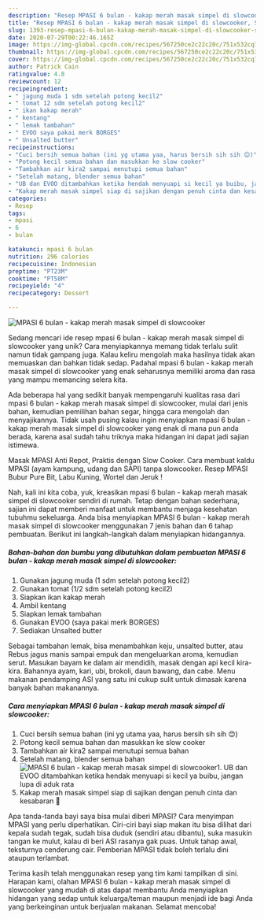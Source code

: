 ```yaml
---
description: "Resep MPASI 6 bulan - kakap merah masak simpel di slowcooker, Sempurna"
title: "Resep MPASI 6 bulan - kakap merah masak simpel di slowcooker, Sempurna"
slug: 1393-resep-mpasi-6-bulan-kakap-merah-masak-simpel-di-slowcooker-sempurna
date: 2020-07-29T00:22:46.165Z
image: https://img-global.cpcdn.com/recipes/567250ce2c22c20c/751x532cq70/mpasi-6-bulan-kakap-merah-masak-simpel-di-slowcooker-foto-resep-utama.jpg
thumbnail: https://img-global.cpcdn.com/recipes/567250ce2c22c20c/751x532cq70/mpasi-6-bulan-kakap-merah-masak-simpel-di-slowcooker-foto-resep-utama.jpg
cover: https://img-global.cpcdn.com/recipes/567250ce2c22c20c/751x532cq70/mpasi-6-bulan-kakap-merah-masak-simpel-di-slowcooker-foto-resep-utama.jpg
author: Patrick Cain
ratingvalue: 4.8
reviewcount: 12
recipeingredient:
- " jagung muda 1 sdm setelah potong kecil2"
- " tomat 12 sdm setelah potong kecil2"
- " ikan kakap merah"
- " kentang"
- " lemak tambahan"
- " EVOO saya pakai merk BORGES"
- " Unsalted butter"
recipeinstructions:
- "Cuci bersih semua bahan (ini yg utama yaa, harus bersih sih sih 😊)"
- "Potong kecil semua bahan dan masukkan ke slow cooker"
- "Tambahkan air kira2 sampai menutupi semua bahan"
- "Setelah matang, blender semua bahan"
- "UB dan EVOO ditambahkan ketika hendak menyuapi si kecil ya buibu, jangan lupa di aduk rata"
- "Kakap merah masak simpel siap di sajikan dengan penuh cinta dan kesabaran 🙂"
categories:
- Resep
tags:
- mpasi
- 6
- bulan

katakunci: mpasi 6 bulan 
nutrition: 296 calories
recipecuisine: Indonesian
preptime: "PT23M"
cooktime: "PT58M"
recipeyield: "4"
recipecategory: Dessert

---
```



![MPASI 6 bulan - kakap merah masak simpel di slowcooker](https://img-global.cpcdn.com/recipes/567250ce2c22c20c/751x532cq70/mpasi-6-bulan-kakap-merah-masak-simpel-di-slowcooker-foto-resep-utama.jpg)

Sedang mencari ide resep mpasi 6 bulan - kakap merah masak simpel di slowcooker yang unik? Cara menyiapkannya memang tidak terlalu sulit namun tidak gampang juga. Kalau keliru mengolah maka hasilnya tidak akan memuaskan dan bahkan tidak sedap. Padahal mpasi 6 bulan - kakap merah masak simpel di slowcooker yang enak seharusnya memiliki aroma dan rasa yang mampu memancing selera kita.

Ada beberapa hal yang sedikit banyak mempengaruhi kualitas rasa dari mpasi 6 bulan - kakap merah masak simpel di slowcooker, mulai dari jenis bahan, kemudian pemilihan bahan segar, hingga cara mengolah dan menyajikannya. Tidak usah pusing kalau ingin menyiapkan mpasi 6 bulan - kakap merah masak simpel di slowcooker yang enak di mana pun anda berada, karena asal sudah tahu triknya maka hidangan ini dapat jadi sajian istimewa.

Masak MPASI Anti Repot, Praktis dengan Slow Cooker. Cara membuat kaldu MPASI (ayam kampung, udang dan SAPI) tanpa slowcooker. Resep MPASI Bubur Pure Bit, Labu Kuning, Wortel dan Jeruk !


Nah, kali ini kita coba, yuk, kreasikan mpasi 6 bulan - kakap merah masak simpel di slowcooker sendiri di rumah. Tetap dengan bahan sederhana, sajian ini dapat memberi manfaat untuk membantu menjaga kesehatan tubuhmu sekeluarga. Anda bisa menyiapkan MPASI 6 bulan - kakap merah masak simpel di slowcooker menggunakan 7 jenis bahan dan 6 tahap pembuatan. Berikut ini langkah-langkah dalam menyiapkan hidangannya.

<!--inarticleads1-->

##### Bahan-bahan dan bumbu yang dibutuhkan dalam pembuatan MPASI 6 bulan - kakap merah masak simpel di slowcooker:

1. Gunakan  jagung muda (1 sdm setelah potong kecil2)
1. Gunakan  tomat (1/2 sdm setelah potong kecil2)
1. Siapkan  ikan kakap merah
1. Ambil  kentang
1. Siapkan  lemak tambahan
1. Gunakan  EVOO (saya pakai merk BORGES)
1. Sediakan  Unsalted butter


Sebagai tambahan lemak, bisa menambahkan keju, unsalted butter, atau Rebus jagus manis sampai empuk dan mengeluarkan aroma, kemudian serut. Masukan bayam ke dalam air mendidih, masak dengan api kecil kira-kira. Bahannya ayam, kari, ubi, brokoli, daun bawang, dan cabe. Menu makanan pendamping ASI yang satu ini cukup sulit untuk dimasak karena banyak bahan makanannya. 

<!--inarticleads2-->

##### Cara menyiapkan MPASI 6 bulan - kakap merah masak simpel di slowcooker:

1. Cuci bersih semua bahan (ini yg utama yaa, harus bersih sih sih 😊)
1. Potong kecil semua bahan dan masukkan ke slow cooker
1. Tambahkan air kira2 sampai menutupi semua bahan
1. Setelah matang, blender semua bahan
<img src="//assets-global.cpcdn.com/assets/icons/button_play-2c75c40dde080a61004c1f40b05d8f140eaff45d7e9e6481dc71c63d2e7c4909.png" alt="MPASI 6 bulan - kakap merah masak simpel di slowcooker">1. UB dan EVOO ditambahkan ketika hendak menyuapi si kecil ya buibu, jangan lupa di aduk rata
1. Kakap merah masak simpel siap di sajikan dengan penuh cinta dan kesabaran 🙂


Apa tanda-tanda bayi saya bisa mulai diberi MPASI? Cara menyimpan MPASI yang perlu diperhatikan. Ciri-ciri bayi siap makan itu bisa dilihat dari kepala sudah tegak, sudah bisa duduk (sendiri atau dibantu), suka masukin tangan ke mulut, kalau di beri ASI rasanya gak puas. Untuk tahap awal, teksturnya cenderung cair. Pemberian MPASI tidak boleh terlalu dini ataupun terlambat. 

Terima kasih telah menggunakan resep yang tim kami tampilkan di sini. Harapan kami, olahan MPASI 6 bulan - kakap merah masak simpel di slowcooker yang mudah di atas dapat membantu Anda menyiapkan hidangan yang sedap untuk keluarga/teman maupun menjadi ide bagi Anda yang berkeinginan untuk berjualan makanan. Selamat mencoba!
